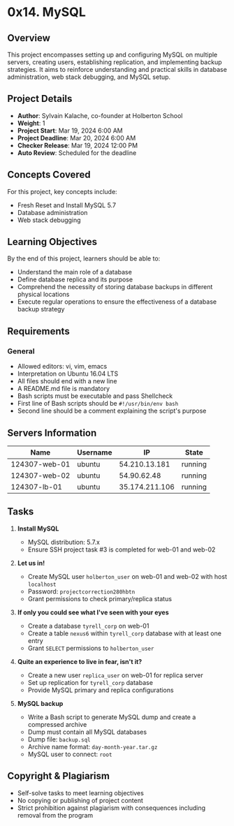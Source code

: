 # 0x14. MySQL

## Overview
This project encompasses setting up and configuring MySQL on multiple servers, creating users, establishing replication, and implementing backup strategies. It aims to reinforce understanding and practical skills in database administration, web stack debugging, and MySQL setup.

## Project Details
- **Author**: Sylvain Kalache, co-founder at Holberton School
- **Weight**: 1
- **Project Start**: Mar 19, 2024 6:00 AM
- **Project Deadline**: Mar 20, 2024 6:00 AM
- **Checker Release**: Mar 19, 2024 12:00 PM
- **Auto Review**: Scheduled for the deadline

## Concepts Covered
For this project, key concepts include:
- Fresh Reset and Install MySQL 5.7
- Database administration
- Web stack debugging

## Learning Objectives
By the end of this project, learners should be able to:
- Understand the main role of a database
- Define database replica and its purpose
- Comprehend the necessity of storing database backups in different physical locations
- Execute regular operations to ensure the effectiveness of a database backup strategy

## Requirements
### General
- Allowed editors: vi, vim, emacs
- Interpretation on Ubuntu 16.04 LTS
- All files should end with a new line
- A README.md file is mandatory
- Bash scripts must be executable and pass Shellcheck
- First line of Bash scripts should be `#!/usr/bin/env bash`
- Second line should be a comment explaining the script's purpose

## Servers Information
| Name          | Username | IP               | State   |
|---------------|----------|------------------|---------|
| 124307-web-01 | ubuntu   | 54.210.13.181   | running |
| 124307-web-02 | ubuntu   | 54.90.62.48     | running |
| 124307-lb-01  | ubuntu   | 35.174.211.106  | running |

## Tasks
1. **Install MySQL**
   - MySQL distribution: 5.7.x
   - Ensure SSH project task #3 is completed for web-01 and web-02

2. **Let us in!**
   - Create MySQL user `holberton_user` on web-01 and web-02 with host `localhost`
   - Password: `projectcorrection280hbtn`
   - Grant permissions to check primary/replica status

3. **If only you could see what I've seen with your eyes**
   - Create a database `tyrell_corp` on web-01
   - Create a table `nexus6` within `tyrell_corp` database with at least one entry
   - Grant `SELECT` permissions to `holberton_user`

4. **Quite an experience to live in fear, isn't it?**
   - Create a new user `replica_user` on web-01 for replica server
   - Set up replication for `tyrell_corp` database
   - Provide MySQL primary and replica configurations

5. **MySQL backup**
   - Write a Bash script to generate MySQL dump and create a compressed archive
   - Dump must contain all MySQL databases
   - Dump file: `backup.sql`
   - Archive name format: `day-month-year.tar.gz`
   - MySQL user to connect: `root`

## Copyright & Plagiarism
- Self-solve tasks to meet learning objectives
- No copying or publishing of project content
- Strict prohibition against plagiarism with consequences including removal from the program
